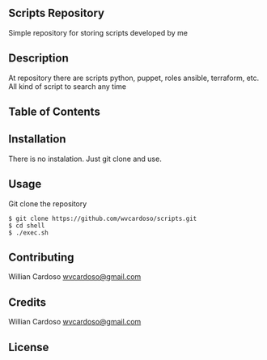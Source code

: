 ## Scripts Repository

Simple repository for storing scripts developed by me

## Description

At repository there are scripts python, puppet, roles ansible, terraform, etc. All kind of script to search any time

## Table of Contents


## Installation

There is no instalation. Just git clone and use.

## Usage

Git clone the repository

```shell
$ git clone https://github.com/wvcardoso/scripts.git
$ cd shell
$ ./exec.sh
````

## Contributing
Willian Cardoso <wvcardoso@gmail.com>

## Credits
Willian Cardoso <wvcardoso@gmail.com>

## License

